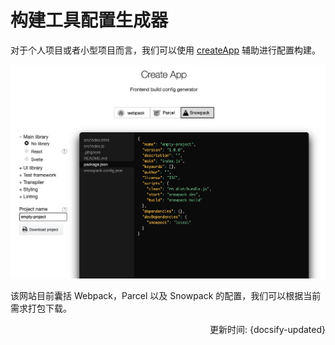 # 构建工具配置生成器

对于个人项目或者小型项目而言，我们可以使用 [createApp](https://createapp.dev/snowpack) 辅助进行配置构建。

![createApp 网站](./create-app-website.png)

该网站目前囊括 Webpack，Parcel 以及 Snowpack 的配置，我们可以根据当前需求打包下载。

<div style="float: right">更新时间: {docsify-updated}</div>
